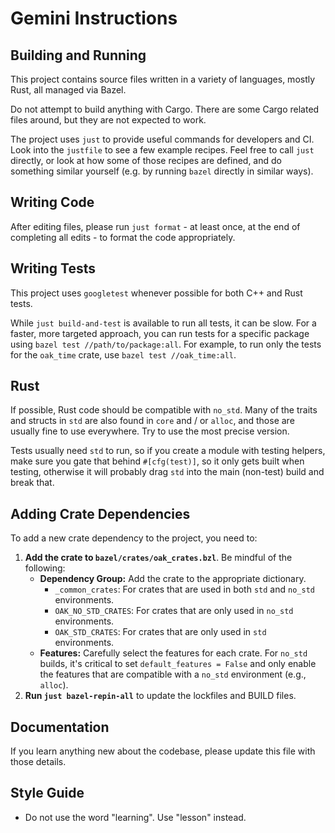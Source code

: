 # Gemini Instructions

## Building and Running

This project contains source files written in a variety of languages, mostly
Rust, all managed via Bazel.

Do not attempt to build anything with Cargo. There are some Cargo related files
around, but they are not expected to work.

The project uses `just` to provide useful commands for developers and CI. Look
into the `justfile` to see a few example recipes. Feel free to call `just`
directly, or look at how some of those recipes are defined, and do something
similar yourself (e.g. by running `bazel` directly in similar ways).

## Writing Code

After editing files, please run `just format` - at least once, at the end of
completing all edits - to format the code appropriately.

## Writing Tests

This project uses `googletest` whenever possible for both C++ and Rust tests.

While `just build-and-test` is available to run all tests, it can be slow. For a faster, more targeted approach, you can run tests for a specific package using `bazel test //path/to/package:all`. For example, to run only the tests for the `oak_time` crate, use `bazel test //oak_time:all`.

## Rust

If possible, Rust code should be compatible with `no_std`. Many of the traits
and structs in `std` are also found in `core` and / or `alloc`, and those are
usually fine to use everywhere. Try to use the most precise version.

Tests usually need `std` to run, so if you create a module with testing helpers,
make sure you gate that behind `#[cfg(test)]`, so it only gets built when
testing, otherwise it will probably drag `std` into the main (non-test) build
and break that.

## Adding Crate Dependencies

To add a new crate dependency to the project, you need to:

1. **Add the crate to `bazel/crates/oak_crates.bzl`**. Be mindful of the
    following:
    * **Dependency Group:** Add the crate to the appropriate dictionary.
      * `_common_crates`: For crates that are used in both `std` and `no_std`
        environments.
      * `OAK_NO_STD_CRATES`: For crates that are only used in `no_std`
        environments.
      * `OAK_STD_CRATES`: For crates that are only used in `std` environments.
    * **Features:** Carefully select the features for each crate. For `no_std`
      builds, it's critical to set `default_features = False` and only enable
      the features that are compatible with a `no_std` environment (e.g.,
      `alloc`).
2. **Run `just bazel-repin-all`** to update the lockfiles and BUILD files.

## Documentation

If you learn anything new about the codebase, please update this file with those details.

## Style Guide

* Do not use the word "learning". Use "lesson" instead.
